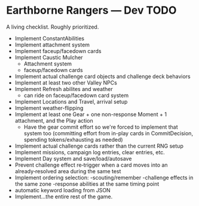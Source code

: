 # Earthborne Rangers — Dev TODO

A living checklist. Roughly prioritized.


- Implement ConstantAbilities
- Implement attachment system
- Implement faceup/facedown cards
- Implement Caustic Mulcher
  - Attachment system
  - faceup/facedown cards
- Implement actual challenge card objects and challenge deck behaviors
- Implement at least two other Valley NPCs
- Implement Refresh abilites and weather
  - can ride on faceup/facedown card system
- Implement Locations and Travel, arrival setup
- Implement weather-flipping
- Implement at least one Gear + one non-response Moment + 1 attachment, and the Play action
  - Have the gear commit effort so we're forced to implement that system too (committing effort from in-play cards in CommitDecision, spending tokens/exhausting as needed)
- Implement actual challenge cards rather than the current RNG setup
- Implement missions, campaign log entries, clear entries, etc.
- Implement Day system and save/load/autosave
- Prevent challenge effect re‑trigger when a card moves into an already‑resolved area during the same test
- Implement ordering selection:
  -scouting/remember
  -challenge effects in the same zone
  -response abilities at the same timing point
- automatic keyword loading from JSON
- Implement...the entire rest of the game.



